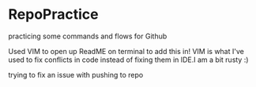 # RepoPractice
practicing some commands and flows for Github

Used VIM to open up ReadME on terminal to add this in! VIM is what I've used to fix conflicts in code instead of fixing them in IDE.I am a bit rusty :)

trying to fix an issue with pushing to repo

